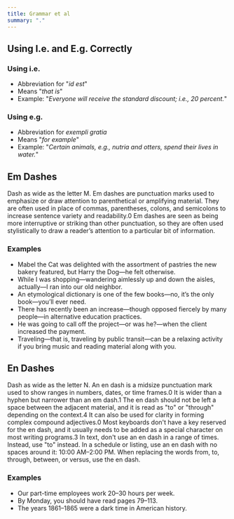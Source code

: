 ```yaml
---
title: Grammar et al
summary: "."
---
```


## Using I.e. and E.g. Correctly

### Using i.e.
- Abbreviation for "*id est*"
- Means "*that is*"
- Example: "*Everyone will receive the standard discount; i.e., 20 percent.*"

### Using e.g.
- Abbreviation for *exempli gratia*
- Means "*for example*"
- Example: "*Certain animals, e.g., nutria and otters, spend their lives in water.*"

## Em Dashes

Dash as wide as the letter M. Em dashes are punctuation marks used to emphasize or draw attention to parenthetical or amplifying material. They are often used in place of commas, parentheses, colons, and semicolons to increase sentence variety and readability.0 Em dashes are seen as being more interruptive or striking than other punctuation, so they are often used stylistically to draw a reader’s attention to a particular bit of information.

### Examples

- Mabel the Cat was delighted with the assortment of pastries the new bakery featured, but Harry the Dog—he felt otherwise.
- While I was shopping—wandering aimlessly up and down the aisles, actually—I ran into our old neighbor.
- An etymological dictionary is one of the few books—no, it’s the only book—you’ll ever need.
- There has recently been an increase—though opposed fiercely by many people—in alternative education practices.
- He was going to call off the project—or was he?—when the client increased the payment.
- Traveling—that is, traveling by public transit—can be a relaxing activity if you bring music and reading material along with you.

## En Dashes

Dash as wide as the letter N. An en dash is a midsize punctuation mark used to show ranges in numbers, dates, or time frames.0 It is wider than a hyphen but narrower than an em dash.1 The en dash should not be left a space between the adjacent material, and it is read as "to" or "through" depending on the context.4 It can also be used for clarity in forming complex compound adjectives.0 Most keyboards don't have a key reserved for the en dash, and it usually needs to be added as a special character on most writing programs.3 In text, don't use an en dash in a range of times. Instead, use "to" instead. In a schedule or listing, use an en dash with no spaces around it: 10:00 AM–2:00 PM. When replacing the words from, to, through, between, or versus, use the en dash.

### Examples

- Our part-time employees work 20–30 hours per week.
- By Monday, you should have read pages 79–113.
- The years 1861–1865 were a dark time in American history.